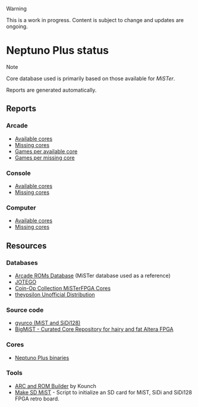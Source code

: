 > [!WARNING]
> This is a work in progress. Content is subject to change and updates are ongoing.

# Neptuno Plus status

> [!NOTE]
> Core database used is primarily based on those available for *MiSTer*.
>
> Reports are generated automatically.

## Reports

### Arcade

- [Available cores](./arcade/cores-available.md)
- [Missing cores](./arcade/cores-missing.md)
- [Games per available core](./arcade/games-available.md)
- [Games per missing core](./arcade/games-missing.md)

### Console

- [Available cores](./arcade/available-cores.md)
- [Missing cores](./arcade/missing-cores.md)

### Computer

- [Available cores](./arcade/available-cores.md)
- [Missing cores](./arcade/missing-cores.md)

## Resources

### Databases

- [Arcade ROMs Database](https://github.com/zakk4223/ArcadeROMsDB_MiSTer) (MiSTer database used as a reference)
- [JOTEGO](https://github.com/jotego/jtcores_mister)
- [Coin-Op Collection MiSTerFPGA Cores](https://github.com/Coin-OpCollection/Distribution-MiSTerFPGA)
- [theypsilon Unofficial Distribution](https://github.com/theypsilon/Unofficial_Distribution_MiSTer)

### Source code

- [gyurco (MiST and SiDi128)](https://github.com/gyurco/Mist_FPGA)
- [BigMiST - Curated Core Repository for hairy and fat Altera FPGA](https://github.com/BigMist)

### Cores

- [Neptuno Plus binaries](https://github.com/neptunoplus/Binaries)

### Tools

- [ARC and ROM Builder](https://github.com/kounch/ARC_ROM_Builder) by Kounch
- [Make SD MiST](https://github.com/gcopoix/makeSD_mist) - Script to initialize an SD card for MiST, SiDi and SiDi128 FPGA retro board.
